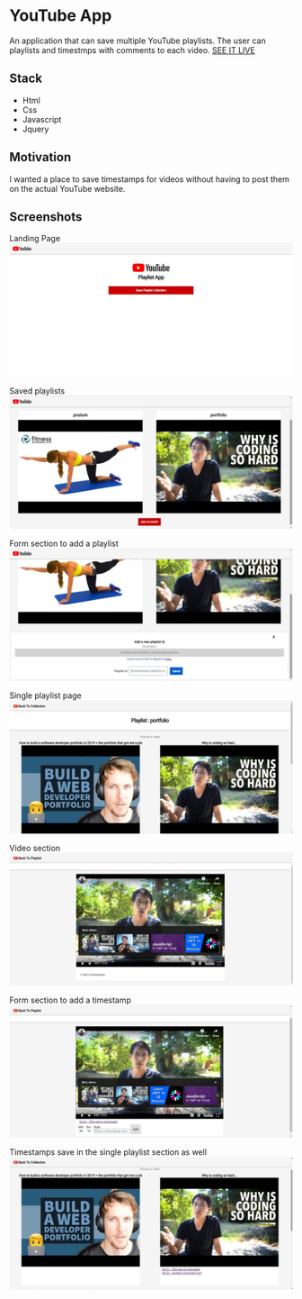 # YouTube App
An application that can save multiple YouTube playlists. The user can playlists and timestmps with comments to each video.
[SEE IT LIVE](https://andreadesiderio.github.io/youtube-app/)


## Stack
+ Html
+ Css
+ Javascript
+ Jquery


## Motivation
I wanted a place to save timestamps for videos without having to post them on the actual YouTube website. 


## Screenshots

Landing Page
<img src="screenshots/home.jpg" >

Saved playlists
<img src="screenshots/playlistCollection.jpg" >

Form section to add a playlist
<img src="screenshots/addPlaylistForm.jpg" >

Single playlist page
<img src="screenshots/playlistSection.jpg" >

Video section
<img src="screenshots/videoSection.jpg" >

Form section to add a timestamp
<img src="screenshots/timestampForm.jpg" >

Timestamps save in the single playlist section as well
<img src="screenshots/savedTimestamps.jpg" >
